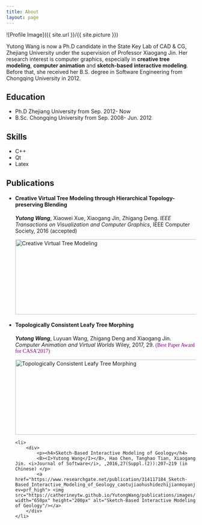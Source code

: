 ```yaml
---
title: About
layout: page
---
```

![Profile Image]({{ site.url }}/{{ site.picture }})

<p>Yutong Wang is now a Ph.D candidate in the State Key Lab of CAD & CG, Zhejiang University under the supervision of Professor Xiaogang Jin. Her research interest is computer graphics, especially in <b>creative tree modeling</b>, <b>computer animation</b> and <b>sketch-based interactive modeling</b>. Before that, she received her B.S. degree in Software Engineering from Chongqing University in 2012.</p>

<h2>Education</h2>
<ul>
	<li>Ph.D Zhejiang University from Sep. 2012- Now</li>
	<li>B.Sc. Chongqing University from Sep. 2008- Jun. 2012</li>
</ul>


<h2>Skills</h2>

<ul class="skill-list">
	<li>C++</li>
	<li>Qt</li>
	<li>Latex</li>
</ul>


<h2>Publications</h2>

<ul>
	<li>
	 <div>
        <p><h4>Creative Virtual Tree Modeling through Hierarchical Topology-preserving Blending</h4>
		<B><I>Yutong Wang</I></B>, Xiaowei Xue, Xiaogang Jin, Zhigang Deng. <i>IEEE Transactions on Visualization and Computer Graphics</i>, IEEE Computer Society, 2016 (accepted)</p>
		<a href="https://www.researchgate.net/publication/311478440_Creative_Virtual_Tree_Modeling_through_Hierarchical_Topology-preserving_Blending?ev=prf_high"> <img src="https://catherineytw.github.io/YutongWang/publications/images/creative_tree_modeling/teaser.jpg" width="650px" height="200px" alt="Creative Virtual Tree Modeling"/></a>	 
	 </div>  
	</li>
	
  <li>
      <div>
         <p><h4>Topologically Consistent Leafy Tree Morphing</h4>
		 <B><I>Yutong Wang</I></B>, Luyuan Wang, Zhigang Deng and Xiaogang Jin. <i>Computer Animation and Virtual Worlds</i> Wiley, 2017, 29. <font face="verdana" color="purple">(Best Paper Award for CASA'2017)</font></p>	 
         <a href="https://www.researchgate.net/publication/315516994_Topologically_Consistent_Leafy_Tree_Morphing"> <img src="https://catherineytw.github.io/YutongWang/publications/images/topologically consistent leafy tree morphing/teaser.jpg" width="650px" height="200px" alt="Topologically Consistent Leafy Tree Morphing"/></a>
      </div>    
    </li>
	
	<li>
		<div>
			<p><h4>Sketch-Based Interactive Modeling of Geology</h4>
			<B><I>Yutong Wang</I></B>, Hao Chen, Tanghao Tian, Xiaogang Jin. <i>Journal of Software</i>, ,2016,27(Suppl.(2)):207−219 (in Chinese) </p>
			<a href="https://www.researchgate.net/publication/314117184_Sketch-Based_Interactive_Modeling_of_Geology_caotujiaohushidezhijianmoyanjiu?ev=prf_high"> <img src="https://catherineytw.github.io/YutongWang/publications/images/Sketch_Geology/teaser.jpg" width="650px" height="200px" alt="Sketch-Based Interactive Modeling of Geology"/></a>	 
		</div> 
	</li>
	
</ul>
